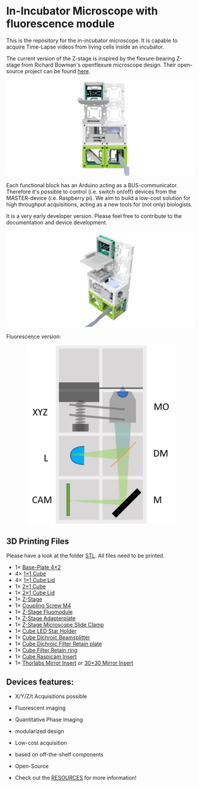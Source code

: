 # In-Incubator Microscope with fluorescence module
This is the repository for the in-incubator microscope. It is capable to acquire Time-Lapse videos from living cells inside an incubator.

The current version of the Z-stage is inspired by the flexure-bearing Z-stage from Richard Bowman's openflexure microscope design. Their open-source project can be found [here](https://openflexure.org).


<p align="center">
<img src="./IMAGES/Assembly_UKJ_Microscope_v4.png" width="500">
</p>


Each functional block has an Arduino acting as a BUS-communicator. Therefore it's possible to control (i.e. switch on/off) devices from the MASTER-device (i.e. Raspberry pi). We aim to build a low-cost solution for high throughput acquisitions, acting as a new tools for (not only) biologists.

It is a very early developer version. Please feel free to contribute to the documentation and device development.

<p align="center">
<img src="./IMAGES/Assembly_UKJ_Microscope_v4_2.png" width="500">
</p>

Fluorescence version:
<p align="center">
<img src="./IMAGES/UC2_Setups_4_fluorescence.png" width="400">
</p>

## 3D Printing Files
Please have a look at the folder [STL](./STL). All files need to be printed.

* 1× [Base-Plate 4×2](./STL/Assembly_base_4x2.stl)
* 4× [1×1 Cube](./STL/10_Cube_1x1_v2.stl)
* 4× [1×1 Cube Lid](./STL/10_Lid_1x1_v2.stl)
* 1× [2×1 Cube](./STL/10_Cube_2x1_v2.stl)
* 1× [2×1 Cube Lid](./STL/10_Lid_el_2x1_v2.stl)
* 1× [Z-Stage](./STL/20_focus_inlet_triangle_spiral_v6.stl)
* 1× [Coupling Screw M4](./STL/30_Coupling_Screw_28BYJ_M4.stl)
* 1× [Z-Stage Fluomodule](./STL/30_Z_Stage_Fluomodule_12.stl)
* 1× [Z-Stage Adapterplate](./STL/30_Z_Stage_Adapterplate_11.stl)
* 1× [Z-Stage Microscope Slide Clamp](./STL/40_XY_Stage_Clamp_Slide_9.stl)
* 1× [Cube LED Star Holder](./STL/ASSEMBLY_CUBE_LED_20_Cube_insert_LED_holder.stl)
* 1× [Cube Dichroic Beamsplitter](./STL/20_Cube_Insert_Beamsplittercube_Base.stl)
* 1× [Cube Dichroic Filter Retain plate](./STL/20_Cube_Insert_Beamsplittercube_Dichroicmirror_Retainplate.stl)
* 1× [Cube Filter Retain ring](./STL/20_Cube_Insert_Beamsplittercube_Retainring_25mm.stl)
* 1× [Cube Raspicam Insert](./STL/20_Cube_Insert_RaspiCam.stl)
* 1× [Thorlabs Mirror Insert](./STL/20_Cube_Insert_Mirror_Holder_v2.stl) or [30×30 Mirror Insert](./STL/20_Cube_Insert_Mirror_Holder_30x30Mirror_v2.stl)

## Devices features:

* X/Y/Z/t Acquisitions possible
* Fluorescent imaging
* Quantitative Phase Imaging
* modularized design
* Low-cost acquisition
* based on off-the-shelf components
* Open-Source

* Check out the [RESOURCES](../../TUTORIALS/RESOURCES) for more information!

